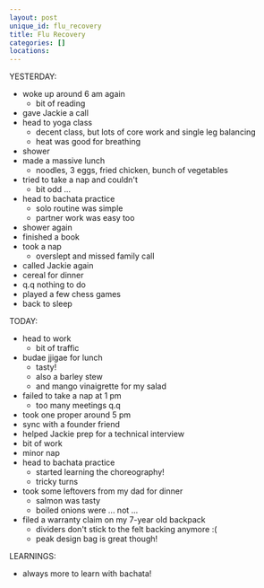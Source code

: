 ```yaml
---
layout: post
unique_id: flu_recovery
title: Flu Recovery
categories: []
locations: 
---
```


YESTERDAY:
* woke up around 6 am again
  * bit of reading
* gave Jackie a call
* head to yoga class
  * decent class, but lots of core work and single leg balancing
  * heat was good for breathing
* shower
* made a massive lunch
  * noodles, 3 eggs, fried chicken, bunch of vegetables
* tried to take a nap and couldn't
  * bit odd ...
* head to bachata practice
  * solo routine was simple
  * partner work was easy too
* shower again
* finished a book
* took a nap
  * overslept and missed family call
* called Jackie again
* cereal for dinner
* q.q nothing to do
* played a few chess games
* back to sleep

TODAY:
* head to work
  * bit of traffic
* budae jjigae for lunch
  * tasty!
  * also a barley stew
  * and mango vinaigrette for my salad
* failed to take a nap at 1 pm
  * too many meetings q.q
* took one proper around 5 pm
* sync with a founder friend
* helped Jackie prep for a technical interview
* bit of work
* minor nap
* head to bachata practice
  * started learning the choreography!
  * tricky turns
* took some leftovers from my dad for dinner
  * salmon was tasty
  * boiled onions were ... not ...
* filed a warranty claim on my 7-year old backpack
  * dividers don't stick to the felt backing anymore :(
  * peak design bag is great though!

LEARNINGS:
* always more to learn with bachata!
